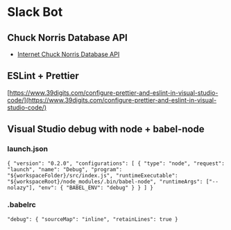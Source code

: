 # Slack Bot

## Chuck Norris Database API

- [Internet Chuck Norris Database API](http://www.icndb.com/api/)

## ESLint + Prettier

[https://www.39digits.com/configure-prettier-and-eslint-in-visual-studio-code/](https://www.39digits.com/configure-prettier-and-eslint-in-visual-studio-code/)

## Visual Studio debug with node + babel-node

### launch.json

`{ "version": "0.2.0", "configurations": [ { "type": "node", "request": "launch", "name": "Debug", "program": "${workspaceFolder}/src/index.js", "runtimeExecutable": "${workspaceRoot}/node_modules/.bin/babel-node", "runtimeArgs": ["--nolazy"], "env": { "BABEL_ENV": "debug" } } ] }`

### .babelrc

`"debug": { "sourceMap": "inline", "retainLines": true }`
